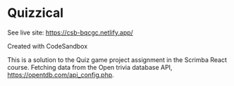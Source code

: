 # Quizzical

See live site: https://csb-bqcgc.netlify.app/

Created with CodeSandbox

This is a solution to the Quiz game project assignment in the Scrimba React course. Fetching data from the Open trivia database API, https://opentdb.com/api_config.php.
